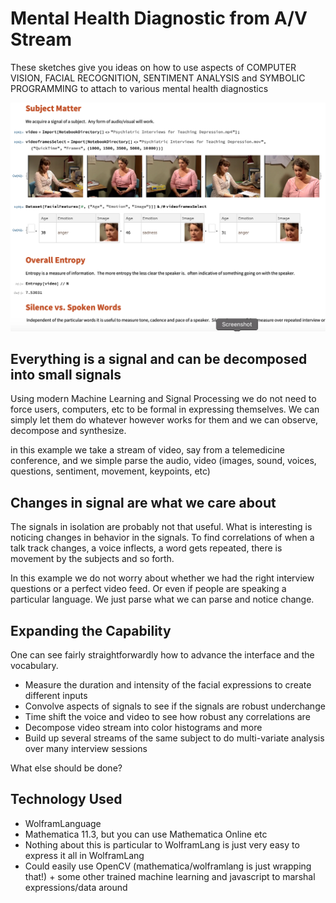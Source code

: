 # Mental Health Diagnostic from A/V Stream
These sketches give you ideas on how to use aspects of COMPUTER VISION, FACIAL RECOGNITION, SENTIMENT ANALYSIS and SYMBOLIC PROGRAMMING to attach to various mental health diagnostics


![alt text](https://github.com/HeyMaslo/empathetic-sketches/blob/master/mentalhealth/example.png?raw=true "Sample Diagnostics for Mental Health")


## Everything is a signal and can be decomposed into small signals
Using modern Machine Learning and Signal Processing we do not need to force users, computers, etc to be formal in expressing themselves.  We can simply let them do whatever however works for them and we can observe, decompose and synthesize.

in this example we take a stream of video, say from a telemedicine conference, and we simple parse the audio, video (images, sound, voices, questions, sentiment, movement, keypoints, etc)

## Changes in signal are what we care about
The signals in isolation are probably not that useful.  What is interesting is noticing changes in behavior in the signals.  To find correlations of when a talk track changes, a voice inflects, a word gets repeated, there is movement by the subjects and so forth.

In this example we do not worry about whether we had the right interview questions or a perfect video feed.  Or even if people are speaking a particular language.  We just parse what we can parse and notice change.

## Expanding the Capability
One can see fairly straightforwardly how to advance the interface and the vocabulary.

  * Measure the duration and intensity of the facial expressions to create different inputs 
  * Convolve aspects of signals to see if the signals are robust underchange
  * Time shift the voice and video to see how robust any correlations are
  * Decompose video stream into color histograms and more
  * Build up several streams of the same subject to do multi-variate analysis over many interview sessions

What else should be done?

## Technology Used

  * WolframLanguage
  * Mathematica 11.3, but you can use Mathematica Online etc
  * Nothing about this is particular to WolframLang is just very easy to express it all in WolframLang
  * Could easily use OpenCV (mathematica/wolframlang is just wrapping that!) + some other trained machine learning and javascript to marshal expressions/data around
